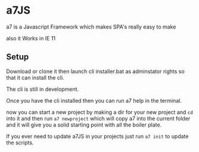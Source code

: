 # a7JS
a7 is a Javascript Framework which makes SPA's really easy to make

also it Works in IE 11

## Setup
Download or clone it then launch cli installer.bat as adminstator rights so that it can install the cli.

The cli is still in development.

Once you have the cli installed then you can run a7 help in the terminal.

now you can start a new project by making a dir for your new project and `cd` into it and then run `a7 newproject` which will copy a7 into the current folder and it will give you a solid starting point with all the boiler plate.

If you ever need to update a7JS in your projects just run `a7 init` to update the scripts. 